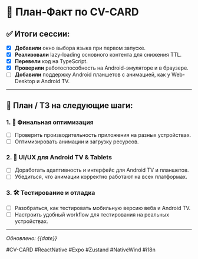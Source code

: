 # 📌 План-Факт по CV-CARD

## ✅ Итоги сессии:
- [x] **Добавили** окно выбора языка при первом запуске.  
- [x] **Реализовали** lazy-loading основного контента для снижения TTL.  
- [x] **Перевели** код на TypeScript.  
- [x] **Проверили** работоспособность на Android-эмуляторе и в браузере.  
- [ ] **Добавили** поддержку Android планшетов с анимацией, как у Web-Desktop и Android TV.  

---

## 🚀 План / ТЗ на следующие шаги:

### 1. 🔧 Финальная оптимизация
- [ ] Проверить производительность приложения на разных устройствах.  
- [ ] Оптимизировать анимации и загрузку ресурсов.  

### 2. 📱 UI/UX для Android TV & Tablets
- [ ] Доработать адаптивность и интерфейс для Android TV и планшетов.  
- [ ] Убедиться, что анимации корректно работают на всех платформах.  

### 3. 🛠 Тестирование и отладка
- [ ] Разобраться, как тестировать мобильную версию веба и Android TV.  
- [ ] Настроить удобный workflow для тестирования на реальных устройствах.  

---

_Обновлено: {{date}}_  

#CV-CARD #ReactNative #Expo #Zustand #NativeWind #i18n
